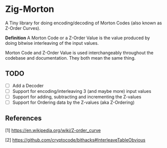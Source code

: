 # Zig-Morton

A Tiny library for doing encoding/decoding of Morton Codes (also known as Z-Order Curves).

**Definition** A Morton Code or a Z-Order Value is the value produced by doing bitwise interleaving of the input values.

Morton Code and Z-Order Value is used interchangeably throughout the codebase and documentation. They both mean the same thing.

## TODO

- [ ] Add a Decoder
- [ ] Support for encoding/interleaving 3 (and maybe more) input values
- [ ] Support for adding, subtracting and incrementing the Z-values
- [ ] Support for Ordering data by the Z-values (aka Z-Ordering)

## References

[1] https://en.wikipedia.org/wiki/Z-order_curve

[2] https://github.com/cryptocode/bithacks#InterleaveTableObvious